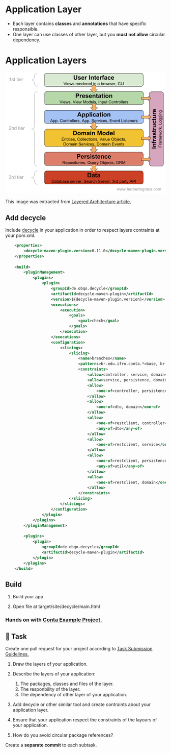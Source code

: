 Application Layer
====

- Each layer contains **classes** and **annotations** that have specific responsible.
- One layer can use classes of other layer, but you **must not allow** circular dependency.

# Application Layers #

![Layered Architecture](layered-architecture.png)

This image was extracted from [Layered Architecture article.](https://herbertograca.com/2017/08/03/layered-architecture/")

## Add decycle

Include [decycle](https://github.com/obecker/decycle) in your application in order to respect layers contraints at your pom.xml.

```xml
    <properties>
        <decycle-maven-plugin.version>0.11.0</decycle-maven-plugin.version>
    </properties>

    <build>
        <pluginManagement>
            <plugins>
                <plugin>
                    <groupId>de.obqo.decycle</groupId>
                    <artifactId>decycle-maven-plugin</artifactId>
                    <version>${decycle-maven-plugin.version}</version>
                    <executions>
                        <execution>
                            <goals>
                                <goal>check</goal>
                            </goals>
                        </execution>
                    </executions>
                    <configuration>
                        <slicings>
                            <slicing>
                                <name>branches</name>
                                <patterns>br.edu.ifrn.conta.*=base, br.edu.ifrn.conta.{*}.**</patterns>
                                <constraints>
                                    <allow>controller, service, domain</allow>
                                    <allow>service, persistence, domain</allow>
                                    <allow>
                                        <one-of>controller, persistence</one-of>
                                    </allow>
                                    <allow>
                                        <one-of>dto, domain</one-of>
                                    </allow>
                                    <allow>
                                        <one-of>restclient, controller</one-of>
                                        <any-of>dto</any-of>
                                    </allow>
                                    <allow>
                                        <one-of>restclient, service</one-of>
                                    </allow>
                                    <allow>
                                        <one-of>restclient, persistence</one-of>
                                        <any-of>util</any-of>
                                    </allow>
                                    <allow>
                                        <one-of>restclient, domain</one-of>
                                    </allow>
                                </constraints>
                            </slicing>
                        </slicings>
                    </configuration>
                </plugin>                
            </plugins>
        </pluginManagement>

        <plugins>
            <plugin>
                <groupId>de.obqo.decycle</groupId>
                <artifactId>decycle-maven-plugin</artifactId>
            </plugin>
        </plugins>
    </build>
```

## Build

1. Build your app

2. Open file at target/site/decycle/main.html

### Hands on with [Conta Example Project.](https://github.com/persapiens/conta)

## :construction_worker: Task

Create one pull request for your project according to [Task Submission Guidelines.](../../assessment.md#task-submission)

1. Draw the layers of your application.

2. Describe the layers of your application:
    1. The packages, classes and files of the layer.
    2. The responbility of the layer.
    3. The dependency of other layer of your application.

3. Add decycle or other similar tool and create contraints about your application layer.

4. Ensure that your application respect the constraints of the layours of your application.

5. How do you avoid circular package references?

Create a **separate commit** to each subtask.
